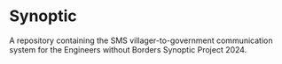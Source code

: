 # Synoptic
A repository containing the SMS villager-to-government communication system for the Engineers without Borders Synoptic Project 2024. 
